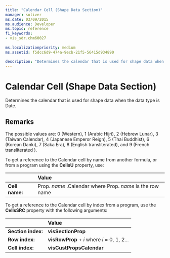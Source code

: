 ```yaml
---
title: "Calendar Cell (Shape Data Section)"
manager: soliver
ms.date: 03/09/2015
ms.audience: Developer
ms.topic: reference
f1_keywords:
- vis_sdr.chm60027
 
ms.localizationpriority: medium
ms.assetid: f5dcc6d9-474a-9ecb-21f5-56415d934890

description: "Determines the calendar that is used for shape data when the data type is Date."
---
```


# Calendar Cell (Shape Data Section)

Determines the calendar that is used for shape data when the data type is Date.
  
## Remarks

The possible values are: 0 (Western), 1 (Arabic Hijri), 2 (Hebrew Lunar), 3 (Taiwan Calendar), 4 (Japanese Emperor Reign), 5 (Thai Buddhist), 6 (Korean Danki), 7 (Saka Era), 8 (English transliterated), and 9 (French transliterated ).
  
To get a reference to the Calendar cell by name from another formula, or from a program using the **CellsU** property, use:
  
||Value |
|:-----|:-----|
| **Cell name:**  <br/> | Prop.  *name* .Calendar            where Prop.  *name*  is the row name  <br/> |

To get a reference to the Calendar cell by index from a program, use the **CellsSRC** property with the following arguments:
  
||Value |
|:-----|:-----|
| **Section index:**  <br/> |**visSectionProp** <br/> |
| **Row index:**  <br/> |**visRowProp** +  *i*            where  *i*  = 0, 1, 2... |
| **Cell index:**  <br/> |**visCustPropsCalendar** <br/> |
